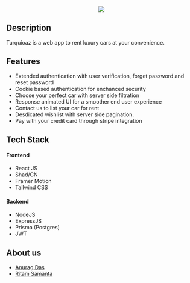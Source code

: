 <div align="center">

<img src ="https://utfs.io/f/efc1454e-67ea-427a-b6e4-a33440a831cb-obfp42.png" width=full height=full>

</div>

## Description
Turquioaz is a web app to rent luxury cars at your convenience.


## Features
- Extended authentication with user verification, forget password and reset password
- Cookie based authentication for enchanced security
- Choose your perfect car with server side filtration
- Response animated UI for a smoother end user experience
- Contact us to list your car for rent
- Desdicated wishlist with server side pagination.
- Pay with your credit card through stripe integration

## Tech Stack
#### Frontend
- React JS
- Shad/CN
- Framer Motion
- Tailwind CSS

#### Backend
- NodeJS
- ExpressJS
- Prisma (Postgres)
- JWT

## About us
- [Anurag Das](https://github.com/oeuvars)
- [Ritam Samanta](https://github.com/wrritam)

